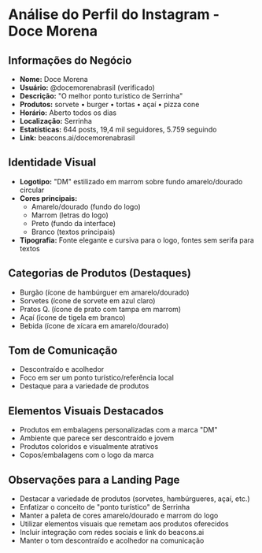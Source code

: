 # Análise do Perfil do Instagram - Doce Morena

## Informações do Negócio
- **Nome:** Doce Morena
- **Usuário:** @docemorenabrasil (verificado)
- **Descrição:** "O melhor ponto turístico de Serrinha"
- **Produtos:** sorvete • burger • tortas • açaí • pizza cone
- **Horário:** Aberto todos os dias
- **Localização:** Serrinha
- **Estatísticas:** 644 posts, 19,4 mil seguidores, 5.759 seguindo
- **Link:** beacons.ai/docemorenabrasil

## Identidade Visual
- **Logotipo:** "DM" estilizado em marrom sobre fundo amarelo/dourado circular
- **Cores principais:** 
  - Amarelo/dourado (fundo do logo)
  - Marrom (letras do logo)
  - Preto (fundo da interface)
  - Branco (textos principais)
- **Tipografia:** Fonte elegante e cursiva para o logo, fontes sem serifa para textos

## Categorias de Produtos (Destaques)
- Burgão (ícone de hambúrguer em amarelo/dourado)
- Sorvetes (ícone de sorvete em azul claro)
- Pratos Q. (ícone de prato com tampa em marrom)
- Açaí (ícone de tigela em branco)
- Bebida (ícone de xícara em amarelo/dourado)

## Tom de Comunicação
- Descontraído e acolhedor
- Foco em ser um ponto turístico/referência local
- Destaque para a variedade de produtos

## Elementos Visuais Destacados
- Produtos em embalagens personalizadas com a marca "DM"
- Ambiente que parece ser descontraído e jovem
- Produtos coloridos e visualmente atrativos
- Copos/embalagens com o logo da marca

## Observações para a Landing Page
- Destacar a variedade de produtos (sorvetes, hambúrgueres, açaí, etc.)
- Enfatizar o conceito de "ponto turístico" de Serrinha
- Manter a paleta de cores amarelo/dourado e marrom do logo
- Utilizar elementos visuais que remetam aos produtos oferecidos
- Incluir integração com redes sociais e link do beacons.ai
- Manter o tom descontraído e acolhedor na comunicação
